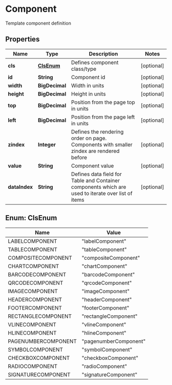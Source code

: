 

# Component

Template component definition

## Properties

| Name | Type | Description | Notes |
|------------ | ------------- | ------------- | -------------|
|**cls** | [**ClsEnum**](#ClsEnum) | Defines component class/type |  [optional] |
|**id** | **String** | Component id |  [optional] |
|**width** | **BigDecimal** | Width in units |  [optional] |
|**height** | **BigDecimal** | Height in units |  [optional] |
|**top** | **BigDecimal** | Position from the page top in units |  [optional] |
|**left** | **BigDecimal** | Position from the page left in units |  [optional] |
|**zindex** | **Integer** | Defines the rendering order on page. Components with smaller zindex are rendered before |  [optional] |
|**value** | **String** | Component value |  [optional] |
|**dataIndex** | **String** | Defines data field for Table and Container components which are used to iterate over list of items |  [optional] |



## Enum: ClsEnum

| Name | Value |
|---- | -----|
| LABELCOMPONENT | &quot;labelComponent&quot; |
| TABLECOMPONENT | &quot;tableComponent&quot; |
| COMPOSITECOMPONENT | &quot;compositeComponent&quot; |
| CHARTCOMPONENT | &quot;chartComponent&quot; |
| BARCODECOMPONENT | &quot;barcodeComponent&quot; |
| QRCODECOMPONENT | &quot;qrcodeComponent&quot; |
| IMAGECOMPONENT | &quot;imageComponent&quot; |
| HEADERCOMPONENT | &quot;headerComponent&quot; |
| FOOTERCOMPONENT | &quot;footerComponent&quot; |
| RECTANGLECOMPONENT | &quot;rectangleComponent&quot; |
| VLINECOMPONENT | &quot;vlineComponent&quot; |
| HLINECOMPONENT | &quot;hlineComponent&quot; |
| PAGENUMBERCOMPONENT | &quot;pagenumberComponent&quot; |
| SYMBOLCOMPONENT | &quot;symbolComponent&quot; |
| CHECKBOXCOMPONENT | &quot;checkboxComponent&quot; |
| RADIOCOMPONENT | &quot;radioComponent&quot; |
| SIGNATURECOMPONENT | &quot;signatureComponent&quot; |



